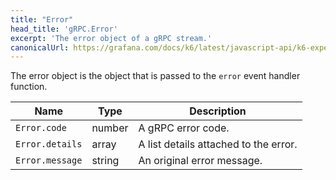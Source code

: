 ```yaml
---
title: "Error"
head_title: 'gRPC.Error'
excerpt: 'The error object of a gRPC stream.'
canonicalUrl: https://grafana.com/docs/k6/latest/javascript-api/k6-experimental/grpc/stream/stream-error/
---
```


The error object is the object that is passed to the `error` event handler function.

| Name | Type | Description |
|------|------|-------------|
| `Error.code` | number | A gRPC error code. |
| `Error.details` | array | A list details attached to the error. |
| `Error.message` | string | An original error message. |